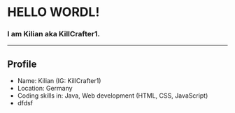 # HELLO WORDL!
### I am Kilian aka KillCrafter1.
---
## Profile

- Name: Kilian (IG: KillCrafter1)
- Location: Germany
- Coding skills in: Java, Web development (HTML, CSS, JavaScript)
- dfdsf
